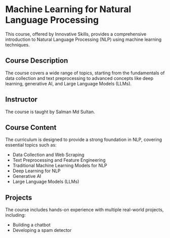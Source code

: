 # Machine Learning for Natural Language Processing

This course, offered by Innovative Skills, provides a comprehensive introduction to Natural Language Processing (NLP) using machine learning techniques.

## Course Description

The course covers a wide range of topics, starting from the fundamentals of data collection and text preprocessing to advanced concepts like deep learning, generative AI, and Large Language Models (LLMs).

## Instructor

The course is taught by Salman Md Sultan.

## Course Content

The curriculum is designed to provide a strong foundation in NLP, covering essential topics such as:

*   Data Collection and Web Scraping
*   Text Preprocessing and Feature Engineering
*   Traditional Machine Learning Models for NLP
*   Deep Learning for NLP
*   Generative AI
*   Large Language Models (LLMs)

## Projects

The course includes hands-on experience with multiple real-world projects, including:

*   Building a chatbot
*   Developing a spam detector

